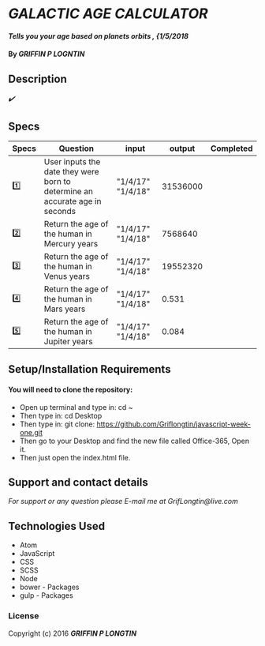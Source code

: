 # _GALACTIC AGE CALCULATOR_

#### _Tells you your age based on planets orbits , {1/5/2018_

#### By _**GRIFFIN P LOGNTIN**_

## Description

_:heavy_check_mark:_


## Specs


| Specs       | Question                                                                    | input          | output       | Completed          |
|-------------|-----------------------------------------------------------------------------|----------------|--------------|--------------------|
| :one:       | User inputs the date they were born to determine an accurate age in seconds | "1/4/17"   "1/4/18"    | 31536000 |  |
| :two:       | Return the age of the human in Mercury years                                | "1/4/17"   "1/4/18"    | 7568640      |  |
| :three:     | Return the age of the human in Venus years                                  | "1/4/17"   "1/4/18"    | 19552320      |  |
| :four:      | Return the age of the human in Mars years                                   | "1/4/17"   "1/4/18"    | 0.531      |  |
| :five:      | Return the age of the human in Jupiter years                                | "1/4/17"   "1/4/18"    | 0.084      |  |

## Setup/Installation Requirements

#### You will need to clone the repository:

* Open up terminal and type in: cd ~
* Then type in: cd Desktop
* Then type in: git clone: https://github.com/Griflongtin/javascript-week-one.git
* Then go to your Desktop and find the new file called Office-365, Open it.
* Then just open the index.html file.


## Support and contact details

_For support or any question please E-mail me at GrifLongtin@live.com_

## Technologies Used


  * Atom
  * JavaScript
  * CSS
  * SCSS
  * Node
  * bower - Packages
  * gulp - Packages


### License

Copyright (c) 2016 **_GRIFFIN P LONGTIN_**
